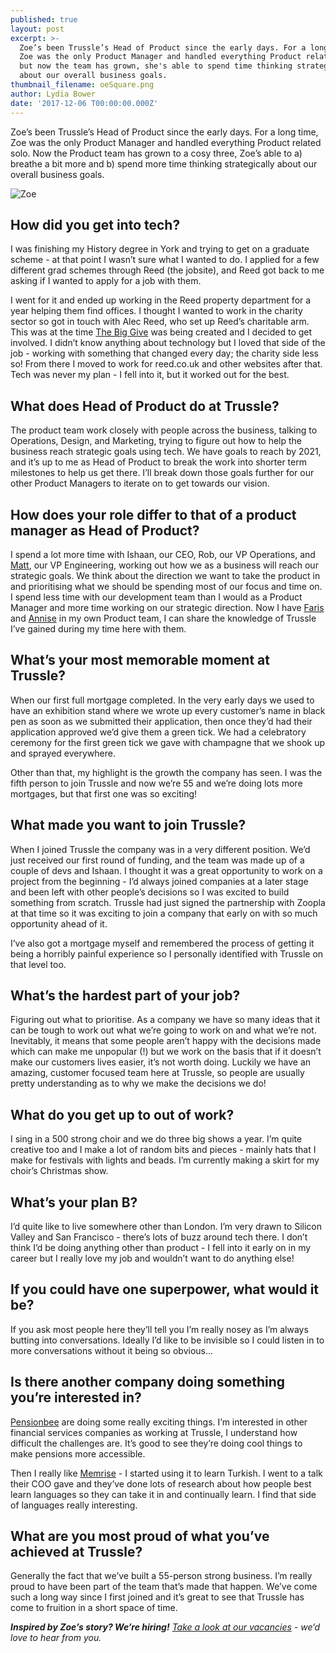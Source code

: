 ```yaml
---
published: true
layout: post
excerpt: >-
  Zoe’s been Trussle’s Head of Product since the early days. For a long time,
  Zoe was the only Product Manager and handled everything Product related solo,
  but now the team has grown, she's able to spend time thinking strategically
  about our overall business goals.      
thumbnail_filename: oeSquare.png
author: Lydia Bower
date: '2017-12-06 T00:00:00.000Z'
---
```


Zoe’s been Trussle’s Head of Product since the early days. For a long time, Zoe was the only Product Manager and handled everything Product related solo. Now the Product team has grown to a cosy three, Zoe’s able to a) breathe a bit more and b) spend more time thinking strategically about our overall business goals. 

![Zoe]({{site.baseurl}}/images/post_images/Zoe.png)
 
## How did you get into tech?
I was finishing my History degree in York and trying to get on a graduate scheme - at that point I wasn’t sure what I wanted to do. I applied for a few different grad schemes through Reed (the jobsite), and Reed got back to me asking if I wanted to apply for a job with them. 

I went for it and ended up working in the Reed property department for a year helping them find offices. I thought I wanted to work in the charity sector so got in touch with Alec Reed, who set up Reed’s charitable arm. This was at the time [The Big Give](https://secure.thebiggive.org.uk/#/ "The Big Give") was being created and I decided to get involved. I didn’t know anything about technology but I loved that side of the job - working with something that changed every day; the charity side less so! From there I moved to work for reed.co.uk and other websites after that. Tech was never my plan - I fell into it, but it worked out for the best. 

## What does Head of Product do at Trussle?
The product team work closely with people across the business, talking to Operations, Design, and Marketing, trying to figure out how to help the business reach strategic goals using tech. We have goals to reach by 2021, and it’s up to me as Head of Product to break the work into shorter term milestones to help us get there. I’ll break down those goals further for our other Product Managers to iterate on to get towards our vision. 

## How does your role differ to that of a product manager as Head of Product?
I spend a lot more time with Ishaan, our CEO, Rob, our VP Operations, and [Matt](https://trussle.com/blog/meet-the-team-matthew "Meet Matt"), our VP Engineering, working out how we as a business will reach our strategic goals. We think about the direction we want to take the product in and prioritising what we should be spending most of our focus and time on. I spend less time with our development team than I would as a Product Manager and more time working on our strategic direction. Now I have [Faris](https://trussle.com/blog/meet-the-team-faris "Faris") and [Annise](https://trussle.com/blog/meet-the-team-annise "Meet Annise") in my own Product team, I can share the knowledge of Trussle I’ve gained during my time here with them. 

## What’s your most memorable moment at Trussle?
When our first full mortgage completed. In the very early days we used to have an exhibition stand where we wrote up every customer’s name in black pen as soon as we submitted their application, then once they’d had their application approved we’d give them a green tick. We had a celebratory ceremony for the first green tick we gave with champagne that we shook up and sprayed everywhere. 

Other than that, my highlight is the growth the company has seen. I was the fifth person to join Trussle and now we’re 55 and we’re doing lots more mortgages, but that first one was so exciting!  

## What made you want to join Trussle?
When I joined Trussle the company was in a very different position. We’d just received our first round of funding, and the team was made up of a couple of devs and Ishaan. I thought it was a great opportunity to work on a project from the beginning - I’d always joined companies at a later stage and been left with other people’s decisions so I was excited to build something from scratch. Trussle had just signed the partnership with Zoopla at that time so it was exciting to join a company that early on with so much opportunity ahead of it. 

I’ve also got a mortgage myself and remembered the process of getting it being a horribly painful experience so I personally identified with Trussle on that level too. 

## What’s the hardest part of your job?
Figuring out what to prioritise. As a company we have so many ideas that it can be tough to work out what we’re going to work on and what we’re not. Inevitably, it means that some people aren’t happy with the decisions made which can make me unpopular (!) but we work on the basis that if it doesn’t make our customers lives easier, it’s not worth doing. Luckily we have an amazing, customer focused team here at Trussle, so people are usually pretty understanding as to why we make the decisions we do!

## What do you get up to out of work?
I sing in a 500 strong choir and we do three big shows a year. I’m quite creative too and I make a lot of random bits and pieces - mainly hats that I make for festivals with lights and beads. I’m currently making a skirt for my choir’s Christmas show.

## What’s your plan B?
I’d quite like to live somewhere other than London. I’m very drawn to Silicon Valley and San Francisco -  there’s lots of buzz around tech there. I don’t think I’d be doing anything other than product - I fell into it early on in my career but I really love my job and wouldn’t want to do anything else!

## If you could have one superpower, what would it be?
If you ask most people here they’ll tell you I’m really nosey as I’m always butting into conversations. Ideally I’d like to be invisible so I could listen in to more conversations without it being so obvious...

## Is there another company doing something you’re interested in?
[Pensionbee](https://www.pensionbee.com/) are doing some really exciting things. I’m interested in other financial services companies as working at Trussle, I understand how difficult the challenges are. It’s good to see they’re doing cool things to make pensions more accessible. 

Then I really like [Memrise](https://www.memrise.com/) - I started using it to learn Turkish. I went to a talk their COO gave and they’ve done lots of research about how people best learn languages so they can take it in and continually learn. I find that side of languages really interesting. 

## What are you most proud of what you’ve achieved at Trussle?
Generally the fact that we’ve built a 55-person strong business. I’m really proud to have been part of the team that’s made that happen. We’ve come such a long way since I first joined and it’s great to see that Trussle has come to fruition in a short space of time.

_**Inspired by Zoe’s story? We’re hiring!** [Take a look at our vacancies](https://jobs.lever.co/trussle "Trussle jobs") - we’d love to hear from you._